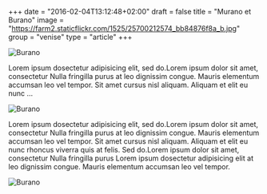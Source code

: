 +++
date = "2016-02-04T13:12:48+02:00"
draft = false
title = "Murano et Burano"
image = "https://farm2.staticflickr.com/1525/25700212574_bb84876f8a_b.jpg"
group = "venise"
type = "article"
+++


![Burano](https://farm2.staticflickr.com/1525/25700212574_bb84876f8a_b.jpg)

Lorem ipsum dosectetur adipisicing elit, sed do.Lorem ipsum dolor sit amet, consectetur Nulla fringilla purus at leo dignissim congue. Mauris elementum accumsan leo vel tempor. Sit amet cursus nisl aliquam. Aliquam et elit eu nunc …

![Burano](https://farm1.staticflickr.com/608/23288893722_21f5851c11_b.jpg)

Lorem ipsum dosectetur adipisicing elit, sed do.Lorem ipsum dolor sit amet, consectetur Nulla fringilla purus at leo dignissim congue. Mauris elementum accumsan leo vel tempor. Sit amet cursus nisl aliquam. Aliquam et elit eu nunc rhoncus viverra quis at felis. Sed do.Lorem ipsum dolor sit amet, consectetur Nulla fringilla purus Lorem ipsum dosectetur adipisicing elit at leo dignissim congue. Mauris elementum accumsan leo vel tempor.

![Burano](https://farm2.staticflickr.com/1469/25744816653_75fd1ab979_b.jpg)
